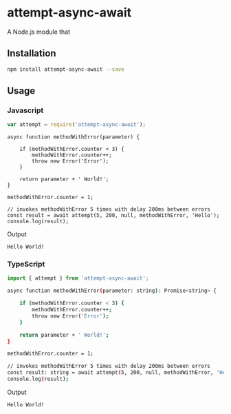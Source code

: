 # attempt-async-await
A Node.js module that 

## Installation 
```sh
npm install attempt-async-await --save
```
## Usage
### Javascript
```javascript
var attempt = require('attempt-async-await');
```

```
async function methodWithError(parameter) {

    if (methodWithError.counter < 3) {
        methodWithError.counter++;
        throw new Error('Error');
    }

    return parameter + ' World!';
}

methodWithError.counter = 1;

// invokes methodWithError 5 times with delay 200ms between errors
const result = await attempt(5, 200, null, methodWithError, 'Hello');
console.log(result);
```

Output
```
Hello World!
```

### TypeScript
```typescript
import { attempt } from 'attempt-async-await';
```
```sh
async function methodWithError(parameter: string): Promise<string> {

    if (methodWithError.counter < 3) {
        methodWithError.counter++;
        throw new Error('Error');
    }

    return parameter + ' World!';
}

methodWithError.counter = 1;

// invokes methodWithError 5 times with delay 200ms between errors
const result: string = await attempt(5, 200, null, methodWithError, 'Hello');
console.log(result);
```
Output
```
Hello World!
```